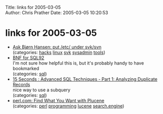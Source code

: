 Title: links for 2005-03-05  
Author: Chris Prather
Date: 2005-03-05 10:20:53

# links for 2005-03-05
<ul class="delicious">
	<li>
		<div class="delicious-link"><a href="http://www.askbjoernhansen.com/archives/2005/02/23/001177.html">Ask Bjørn Hansen: put /etc/ under svk/svn</a></div>
		<div class="delicious-categories">(categories: <a href="http://del.icio.us/perigrin/hacks">hacks</a> <a href="http://del.icio.us/perigrin/linux">linux</a> <a href="http://del.icio.us/perigrin/svk">svk</a> <a href="http://del.icio.us/perigrin/sysadmin">sysadmin</a> <a href="http://del.icio.us/perigrin/tools">tools</a>)</div>
	</li>
	<li>
		<div class="delicious-link"><a href="http://sqlzoo.net/sql92.html">BNF for SQL92</a></div>
		<div class="delicious-extended">I'm not sure how helpful this is, but it's probably handy to have bookmarked</div>
		<div class="delicious-categories">(categories: <a href="http://del.icio.us/perigrin/sql">sql</a>)</div>
	</li>
	<li>
		<div class="delicious-link"><a href="http://www.15seconds.com/issue/011009.htm">15 Seconds : Advanced SQL Techniques - Part 1: Analyzing Duplicate Records</a></div>
		<div class="delicious-extended">nice way to use a subquery</div>
		<div class="delicious-categories">(categories: <a href="http://del.icio.us/perigrin/sql">sql</a>)</div>
	</li>
	<li>
		<div class="delicious-link"><a href="http://www.perl.com/pub/a/2004/02/19/plucene.html">perl.com: Find What You Want with Plucene</a></div>
		<div class="delicious-categories">(categories: <a href="http://del.icio.us/perigrin/perl">perl</a> <a href="http://del.icio.us/perigrin/programming">programming</a> <a href="http://del.icio.us/perigrin/lucene">lucene</a> <a href="http://del.icio.us/perigrin/search.engine">search.engine</a>)</div>
	</li>
</ul>

